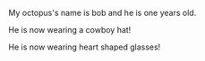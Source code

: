 My octopus's name is bob and he is one years old.

He is now wearing a cowboy hat!

He is now wearing heart shaped glasses!